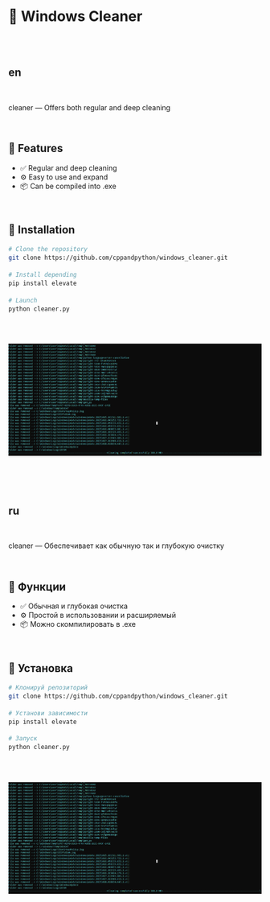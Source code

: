 # 🌟 Windows Cleaner


<br><br>


## en

<br>

cleaner — Offers both regular and deep cleaning

<br>

## 🚀 Features

- ✅ Regular and deep cleaning
- ⚙️ Easy to use and expand
- 📦 Can be compiled into .exe

<br>

## 🧰 Installation

```bash
# Clone the repository
git clone https://github.com/cppandpython/windows_cleaner.git

# Install depending
pip install elevate

# Launch
python cleaner.py
```

<br><br>

![cleaner](cleaner.png)


<br><br><br>


## ru

<br>

cleaner — Обеспечивает как обычную так и глубокую очистку

<br>

## 🚀 Функции

- ✅ Обычная и глубокая очистка
- ⚙️ Простой в использовании и расширяемый
- 📦 Можно скомпилировать в .exe

<br>

## 🧰 Установка

```bash
# Клонируй репозиторий
git clone https://github.com/cppandpython/windows_cleaner.git

# Установи зависимости
pip install elevate

# Запуск
python cleaner.py
```

<br><br>

![cleaner](cleaner.png)
